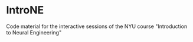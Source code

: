 # IntroNE
Code material for the interactive sessions of the NYU course "Introduction to Neural Engineering"
